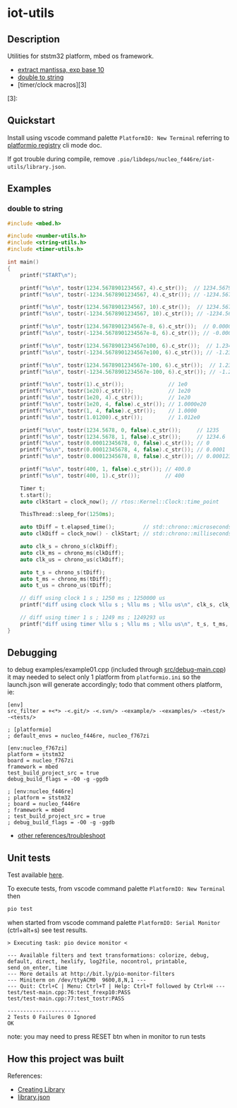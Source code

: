 # iot-utils

## Description

Utilities for ststm32 platform, mbed os framework.

- [extract mantissa, exp base 10][1]
- [double to string][2]
- [timer/clock macros][3]

[1]: https://github.com/devel0/iot-utils/blob/d24eb41871fdbacb68edf2786f50ba79ad585a25/include%2Fnumber-utils.h#L12
[2]: https://github.com/devel0/iot-utils/blob/5fdf781f97cb69752d66480991e3c378ed6a4d17/include%2Fstring-utils.h#L13
[3]: 

## Quickstart

Install using vscode command palette `PlatformIO: New Terminal` referring to [platformio registry](https://platformio.org/lib/show/11564/iot-utils/installation) cli mode doc.

If got trouble during compile, remove `.pio/libdeps/nucleo_f446re/iot-utils/library.json`.

## Examples

### double to string

```cpp
#include <mbed.h>

#include <number-utils.h>
#include <string-utils.h>
#include <timer-utils.h>

int main()
{
    printf("START\n");

    printf("%s\n", tostr(1234.5678901234567, 4).c_str());  // 1234.5679
    printf("%s\n", tostr(-1234.5678901234567, 4).c_str()); // -1234.5679

    printf("%s\n", tostr(1234.5678901234567, 10).c_str());  // 1234.5678901235
    printf("%s\n", tostr(-1234.5678901234567, 10).c_str()); // -1234.5678901235

    printf("%s\n", tostr(1234.5678901234567e-8, 6).c_str());  // 0.000012
    printf("%s\n", tostr(-1234.5678901234567e-8, 6).c_str()); // -0.000012

    printf("%s\n", tostr(1234.5678901234567e100, 6).c_str());  // 1.234568e103
    printf("%s\n", tostr(-1234.5678901234567e100, 6).c_str()); // -1.234568e103

    printf("%s\n", tostr(1234.5678901234567e-100, 6).c_str());  // 1.234568e-97
    printf("%s\n", tostr(-1234.5678901234567e-100, 6).c_str()); // -1.234568e-97

    printf("%s\n", tostr(1).c_str());              // 1e0
    printf("%s\n", tostr(1e20).c_str());           // 1e20
    printf("%s\n", tostr(1e20, 4).c_str());        // 1e20
    printf("%s\n", tostr(1e20, 4, false).c_str()); // 1.0000e20
    printf("%s\n", tostr(1, 4, false).c_str());    // 1.0000
    printf("%s\n", tostr(1.01200).c_str());        // 1.012e0

    printf("%s\n", tostr(1234.5678, 0, false).c_str());     // 1235
    printf("%s\n", tostr(1234.5678, 1, false).c_str());     // 1234.6
    printf("%s\n", tostr(0.00012345678, 0, false).c_str()); // 0
    printf("%s\n", tostr(0.00012345678, 4, false).c_str()); // 0.0001
    printf("%s\n", tostr(0.00012345678, 8, false).c_str()); // 0.00012346

    printf("%s\n", tostr(400, 1, false).c_str()); // 400.0
    printf("%s\n", tostr(400, 1).c_str());        // 400

    Timer t;
    t.start();
    auto clkStart = clock_now(); // rtos::Kernel::Clock::time_point

    ThisThread::sleep_for(1250ms);

    auto tDiff = t.elapsed_time();         // std::chrono::microseconds
    auto clkDiff = clock_now() - clkStart; // std::chrono::milliseconds

    auto clk_s = chrono_s(clkDiff);
    auto clk_ms = chrono_ms(clkDiff);
    auto clk_us = chrono_us(clkDiff);

    auto t_s = chrono_s(tDiff);
    auto t_ms = chrono_ms(tDiff);
    auto t_us = chrono_us(tDiff);

    // diff using clock 1 s ; 1250 ms ; 1250000 us
    printf("diff using clock %llu s ; %llu ms ; %llu us\n", clk_s, clk_ms, clk_us);

    // diff using timer 1 s ; 1249 ms ; 1249293 us
    printf("diff using timer %llu s ; %llu ms ; %llu us\n", t_s, t_ms, t_us);
}
```

## Debugging

to debug examples/example01.cpp (included through [src/debug-main.cpp](src/debug-main.cpp)) it may needed to select only 1 platform from `platformio.ini` so the launch.json will generate accordingly; todo that comment others platform, ie:

```
[env]
src_filter = +<*> -<.git/> -<.svn/> -<example/> -<examples/> -<test/> -<tests/>

; [platformio]
; default_envs = nucleo_f446re, nucleo_f767zi

[env:nucleo_f767zi]
platform = ststm32
board = nucleo_f767zi
framework = mbed
test_build_project_src = true
debug_build_flags = -O0 -g -ggdb

; [env:nucleo_f446re]
; platform = ststm32
; board = nucleo_f446re
; framework = mbed
; test_build_project_src = true
; debug_build_flags = -O0 -g -ggdb
```

- [other references/troubleshoot](https://github.com/devel0/iot-stm32-ledblink-interrupt-debug#iot-stm32-ledblink-interrupt-debug)

## Unit tests

Test available [here](test/test-main.cpp).

To execute tests, from vscode command palette `PlatformIO: New Terminal` then

```sh
pio test
```

when started from vscode command palette `PlatformIO: Serial Monitor` (ctrl+alt+s) see test results.

```
> Executing task: pio device monitor <

--- Available filters and text transformations: colorize, debug, default, direct, hexlify, log2file, nocontrol, printable, send_on_enter, time
--- More details at http://bit.ly/pio-monitor-filters
--- Miniterm on /dev/ttyACM0  9600,8,N,1 ---
--- Quit: Ctrl+C | Menu: Ctrl+T | Help: Ctrl+T followed by Ctrl+H ---
test/test-main.cpp:76:test_frexp10:PASS
test/test-main.cpp:77:test_tostr:PASS

-----------------------
2 Tests 0 Failures 0 Ignored 
OK
```

note: you may need to press RESET btn when in monitor to run tests

## How this project was built

References:
- [Creating Library](https://docs.platformio.org/en/latest/librarymanager/creating.html?utm_medium=piohome&utm_source=platformio)
- [library.json](https://docs.platformio.org/en/latest/librarymanager/config.html)
